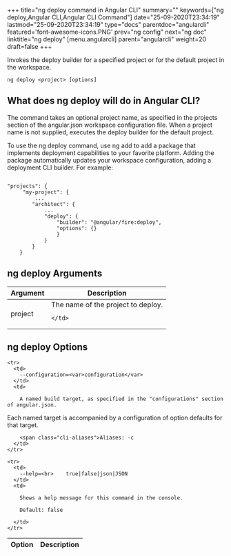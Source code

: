 +++
title="ng deploy command in Angular CLI"
summary=""
keywords=["ng deploy,Angular CLI,Angular CLI Command"]
date="25-09-2020T23:34:19"
lastmod="25-09-2020T23:34:19"
type="docs"
parentdoc="angularcli"
featured='font-awesome-icons.PNG'
prev="ng config"
next="ng doc"
linktitle="ng deploy"
[menu.angularcli]
parent="angularcli"
weight=20
draft=false
+++

Invokes the deploy builder for a specified project or for the default project in the workspace.

```
ng deploy <project> [options]
```

## What does ng deploy will do in Angular CLI?

The command takes an optional project name, as specified in the projects section of the angular.json workspace configuration file. When a project name is not supplied, executes the deploy builder for the default project.

To use the ng deploy command, use ng add to add a package that implements deployment capabilities to your favorite platform. Adding the package automatically updates your workspace configuration, adding a deployment CLI builder. For example:

```

"projects": {
     "my-project": {
         ...
        "architect": {
            ...
            "deploy": {
                "builder": "@angular/fire:deploy",
                "options": {}
                }
            }
        }
    }
```

## ng deploy Arguments

<div class='table-responsive'><table class='table'>

  <thead>
    <tr>
      <th>Argument</th>
      <th>Description</th>
    </tr>
  </thead>
  <tbody>
  
  <tr>
    <td>project</td>
    <td>
      The name of the project to deploy.

      
    </td>
  </tr>
  
  </tbody>

</table></div>

## ng deploy Options

<div class='table-responsive'><table class='table'>

  <thead>
    <tr>
      <th>Option</th>
      <th>Description</th>
    </tr>
  </thead>
  <tbody>
  
    <tr>
      <td>
        --configuration=<var>configuration</var>
      </td>
      <td>
        
        A named build target, as specified in the "configurations" section of angular.json.
Each named target is accompanied by a configuration of option defaults for that target.

        
        <span class="cli-aliases">Aliases: -c
      </td>
    </tr>
  
    <tr>
      <td>
        --help=<br>    true|false|json|JSON
      </td>
      <td>
        
        Shows a help message for this command in the console.

        Default: false
        
      </td>
    </tr>
  
  </tbody>

</table></div>



